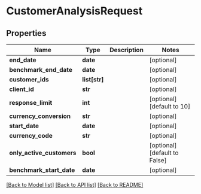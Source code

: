# CustomerAnalysisRequest

## Properties
Name | Type | Description | Notes
------------ | ------------- | ------------- | -------------
**end_date** | **date** |  | [optional] 
**benchmark_end_date** | **date** |  | [optional] 
**customer_ids** | **list[str]** |  | [optional] 
**client_id** | **str** |  | [optional] 
**response_limit** | **int** |  | [optional] [default to 10]
**currency_conversion** | **str** |  | [optional] 
**start_date** | **date** |  | [optional] 
**currency_code** | **str** |  | [optional] 
**only_active_customers** | **bool** |  | [optional] [default to False]
**benchmark_start_date** | **date** |  | [optional] 

[[Back to Model list]](../README.md#documentation-for-models) [[Back to API list]](../README.md#documentation-for-api-endpoints) [[Back to README]](../README.md)


